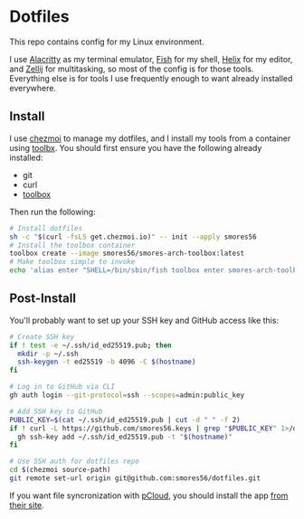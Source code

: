 Dotfiles
========

This repo contains config for my Linux environment.

I use [Alacritty][alacritty] as my terminal emulator, [Fish][fish] for my shell,
[Helix][helix] for my editor, and [Zellij][zellij] for multitasking, so most of
the config is for those tools. Everything else is for tools I use frequently enough
to want already installed everywhere.

## Install

I use [chezmoi][chezmoi] to manage my dotfiles, and I install my tools from a container
using [toolbx][toolbx]. You should first ensure you have the following already installed:

- git
- curl
- [toolbox](https://containertoolbx.org/install)

Then run the following:

```sh
# Install dotfiles
sh -c "$(curl -fsLS get.chezmoi.io)" -- init --apply smores56
# Install the toolbox container
toolbox create --image smores56/smores-arch-toolbox:latest
# Make toolbox simple to invoke
echo 'alias enter "SHELL=/bin/sbin/fish toolbox enter smores-arch-toolbox"' >> ~/.bashrc
```

## Post-Install

You'll probably want to set up your SSH key and GitHub access like this:

```sh
# Create SSH key
if ! test -e ~/.ssh/id_ed25519.pub; then
  mkdir -p ~/.ssh
  ssh-keygen -t ed25519 -b 4096 -C $(hostname)
fi

# Log in to GitHub via CLI
gh auth login --git-protocol=ssh --scopes=admin:public_key

# Add SSH key to GitHub
PUBLIC_KEY=$(cat ~/.ssh/id_ed25519.pub | cut -d " " -f 2)
if ! curl -L https://github.com/smores56.keys | grep "$PUBLIC_KEY" 1>/dev/null; then
  gh ssh-key add ~/.ssh/id_ed25519.pub -t "$(hostname)"
fi

# Use SSH auth for dotfiles repo
cd $(chezmoi source-path)
git remote set-url origin git@github.com:smores56/dotfiles.git
```

If you want file syncronization with [pCloud][pcloud], you should install the app [from their site][install pcloud].


[toolbx]: https://containertoolbx.org/
[chezmoi]: https://www.chezmoi.io/
[alacritty]: https://github.com/alacritty/alacritty
[fish]: https://fishshell.com
[helix]: https://helix-editor.com
[zellij]: https://zellij.dev
[pcloud]: https://www.pcloud.com
[install pcloud]: https://www.pcloud.com/download-free-online-cloud-file-storage.html
